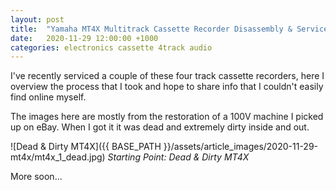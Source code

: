 ```yaml
---
layout: post
title:  "Yamaha MT4X Multitrack Cassette Recorder Disassembly & Service"
date:   2020-11-29 12:00:00 +1000
categories: electronics cassette 4track audio
---
```


I've recently serviced a couple of these four track cassette recorders, here I overview the
 process that I took and hope to share info that I couldn't easily find online myself.

The images here are mostly from the restoration of a 100V machine I picked up on eBay. When I got it
 it was dead and extremely dirty inside and out.

![Dead & Dirty MT4X]({{ BASE_PATH }}/assets/article_images/2020-11-29-mt4x/mt4x_1_dead.jpg)
*Starting Point: Dead & Dirty MT4X*

More soon...
